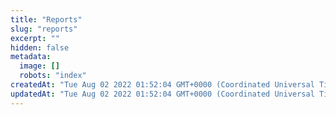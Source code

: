```yaml
---
title: "Reports"
slug: "reports"
excerpt: ""
hidden: false
metadata: 
  image: []
  robots: "index"
createdAt: "Tue Aug 02 2022 01:52:04 GMT+0000 (Coordinated Universal Time)"
updatedAt: "Tue Aug 02 2022 01:52:04 GMT+0000 (Coordinated Universal Time)"
---
```

